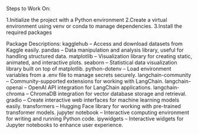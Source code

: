 Steps to Work On:

1.Initialize the project with a Python environment
2.Create a virtual environment using venv or conda to manage dependencies.
3.Install the required packages

  Package Descriptions:
    kagglehub – Access and download datasets from Kaggle easily.
    pandas – Data manipulation and analysis library, useful for handling structured data.
    matplotlib – Visualization library for creating static, animated, and interactive plots.
    seaborn – Statistical data visualization library built on top of matplotlib.
    python-dotenv – Load environment variables from a .env file to manage secrets securely.
    langchain-community – Community-supported extensions for working with LangChain.
    langchain-openai – OpenAI API integration for LangChain applications.
    langchain-chroma – ChromaDB integration for vector database storage and retrieval.
    gradio – Create interactive web interfaces for machine learning models easily.
    transformers – Hugging Face library for working with pre-trained transformer models.
    jupyter notebook – Interactive computing environment for writing and running Python code.
    ipywidgets – Interactive widgets for Jupyter notebooks to enhance user experience.
